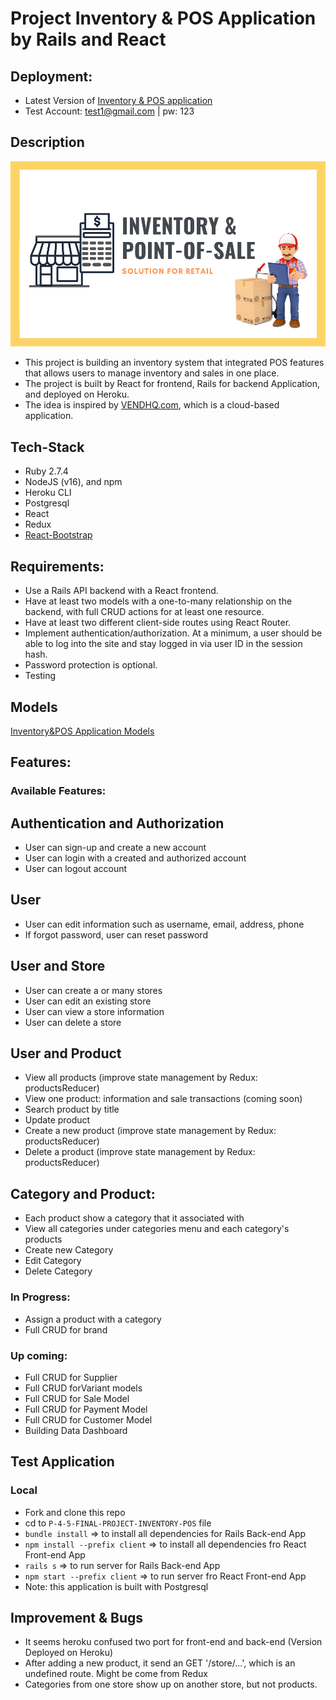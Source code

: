# Project Inventory & POS Application by Rails and React

## Deployment:
- Latest Version of [Inventory & POS application](https://inventory-pos-final.herokuapp.com/)
- Test Account: test1@gmail.com | pw: 123
## Description

![Inventory-pos](client/src/images/inventory-pos-final-project.png)

- This project is building an inventory system that integrated POS features that allows users to manage inventory and sales in one place.
- The project is built by React for frontend, Rails for backend Application, and deployed on Heroku.
- The idea is inspired by [VENDHQ.com](https://www.vendhq.com/), which is a cloud-based application.

## Tech-Stack
- Ruby 2.7.4
- NodeJS (v16), and npm
- Heroku CLI
- Postgresql
- React
- Redux
- [React-Bootstrap](https://react-bootstrap.netlify.app/)

## Requirements:
- Use a Rails API backend with a React frontend.
- Have at least two models with a one-to-many relationship on the backend, with full CRUD actions for at least one resource.
- Have at least two different client-side routes using React Router.
- Implement authentication/authorization. At a minimum, a user should be able to log into the site and stay logged in via user ID in the session hash. 
- Password protection is optional.
- Testing
## Models
[Inventory&POS Application Models](https://dbdiagram.io/d/6220cc6854f9ad109a53a3a3)
## Features:
### Available Features:

## Authentication and Authorization
- User can sign-up and create a new account
- User can login with a created and authorized account
- User can logout account

## User
- User can edit information such as username, email, address, phone
- If forgot password, user can reset password

## User and Store
- User can create a or many stores
- User can edit an existing store
- User can view a store information
- User can delete a store

## User and Product
- View all products (improve state management by Redux: productsReducer)
- View one product: information and sale transactions (coming soon)
- Search product by title
- Update product
- Create a new product (improve state management by Redux: productsReducer)
- Delete a product (improve state management by Redux: productsReducer)

## Category and Product:
- Each product show a category that it associated with
- View all categories under categories menu and each category's products
- Create new Category
- Edit Category
- Delete Category
### In Progress:
- Assign a product with a category
- Full CRUD for brand

### Up coming:
- Full CRUD for Supplier
- Full CRUD forVariant models
- Full CRUD for Sale Model
- Full CRUD for Payment Model
- Full CRUD for Customer Model
- Building Data Dashboard
## Test Application
### Local
- Fork and clone this repo
- cd to `P-4-5-FINAL-PROJECT-INVENTORY-POS` file
- `bundle install` => to install all dependencies for Rails Back-end App
- `npm install --prefix client` => to install all dependencies fro React Front-end App
- `rails s` => to run server for Rails Back-end App
- `npm start --prefix client` => to run server fro React Front-end App
- Note: this application is built with Postgresql

## Improvement & Bugs
- It seems heroku confused two port for front-end and back-end (Version Deployed on Heroku)
- After adding a new product, it send an GET '/store/...', which is an undefined route. Might be come from Redux
- Categories from one store show up on another store, but not products. 
